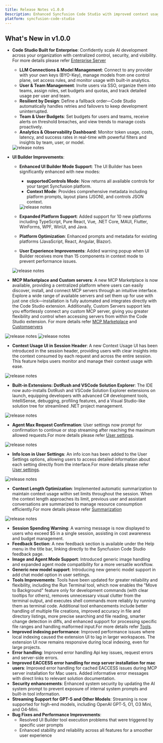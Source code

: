 ```yaml
---
title: Release Notes v1.0.0
Description: Enhanced Syncfusion Code Studio with improved context usage UI, extension management, terminal, and various new features and bug fixes.
platform: syncfusion-code-studio
---
```


## What's New in v1.0.0

- **Code Studio Built for Enterprise**: Confidently scale AI development across your organization with centralized control, security, and visibility. For more details please refer [Enterprise Server](/code-studio/enterprise-server/getting-started)
  - **LLM Connections & Model Management**: Connect to any provider with your own keys (BYO-Key), manage models from one control plane, set access rules, and monitor usage with built-in analytics.
  - **User & Team Management**: Invite users via SSO, organize them into teams, assign roles, set budgets and quotas, and track detailed usage per user and team.
  - **Resilient by Design**: Define a fallback order—Code Studio automatically handles retries and failovers to keep development uninterrupted.
  - **Team & User Budgets**: Set budgets for users and teams, receive alerts on threshold breaches, and view trends to manage costs proactively.
  - **Analytics & Observability Dashboard**: Monitor token usage, costs, latency, and success rates in real-time with powerful filters and insights by team, user, or model.
  
  <img src="./releasenotes-images/enterprise.png" alt="release notes" >

- **UI Builder Improvements**:
  - **Enhanced UI Builder Mode Support**: The UI Builder has been significantly enhanced with new modes:
    - **supportedControls Mode**: Now returns all available controls for your target Syncfusion platform.
    - **Context Mode**: Provides comprehensive metadata including platform prompts, layout plans (JSON), and controls JSON context.

    <img src="./releasenotes-images/ui-builder-modes.png" alt="release notes" >

  - **Expanded Platform Support**: Added support for 10 new platforms including TypeScript, Pure React, Vue, .NET Core, MAUI, Flutter, WinForms, WPF, WinUI, and Java.
  - **Platform Optimization**: Enhanced prompts and metadata for existing platforms (JavaScript, React, Angular, Blazor).
  - **User Experience Improvements**: Added warning popup when UI Builder receives more than 15 components in context mode to prevent performance issues.

  <img src="./releasenotes-images/warning-popup-ui-builder.png" alt="release notes" >

- **MCP Marketplace and Custom servers**: A new MCP Marketplace is now available, providing a centralized platform where users can easily discover, install, and connect MCP servers through an intuitive interface. Explore a wide range of available servers and set them up for use with just one click—installation is fully automated and integrates directly with the Code Studio extension. Additionally, Custom Servers support lets you effortlessly connect any custom MCP server, giving you greater flexibility and control when accessing servers from within the Code Studio extension. For more details refer [MCP Marketplace](/code-studio/reference/configure-properties/mcp/marketplace) and [Customservers](/code-studio/reference/configure-properties/mcp/customservers)

<img src="./releasenotes-images/MCPmarketplace.png" alt="release notes" >

<img src="./releasenotes-images/Customserver1.png" alt="release notes" >

- **Context Usage UI in Session Header**: A new Context Usage UI has been introduced in the session header, providing users with clear insights into the context consumed by each request and across the entire session. This feature helps users monitor and manage their context usage with ease.

<img src="./releasenotes-images/contextusage.png" alt="release notes" >

- **Built-in Extensions: DotRush and VSCode Solution Explorer**: The IDE now auto-installs DotRush and VSCode Solution Explorer extensions on launch, equipping developers with advanced C# development tools, IntelliSense, debugging, profiling features, and a Visual Studio-like solution tree for streamlined .NET project management.

<img src="./releasenotes-images/extension.png" alt="release notes" >

- **Agent Max Request Confirmation**: User settings now prompt for confirmation to continue or stop streaming after reaching the maximum allowed requests.For more details please refer [User settings](/code-studio/reference/configure-properties/usersettings).

<img src="./releasenotes-images/agentmaxrequest.png" alt="release notes" >

- **Info Icon in User Settings**: An info icon has been added to the User Settings options, allowing users to access detailed information about each setting directly from the interface.For more details please refer [User settings](/code-studio/reference/configure-properties/usersettings).

<img src="./releasenotes-images/infoicon.png" alt="release notes" >

- **Context Length Optimization**: Implemented automatic summarization to maintain context usage within set limits throughout the session. When the context length approaches its limit, previous user and assistant conversations are summarized to manage resource consumption efficiently.For more details please refer [Summarization](/code-studio/features/summarize)

<img src="./releasenotes-images/summarization.png" alt="release notes" >

- **Session Spending Warning**: A warning message is now displayed to users who exceed $5 in a single session, assisting in cost awareness and budget management.
- **Feedback Section**: A new feedback section is available under the Help menu in the title bar, linking directly to the Syncfusion Code Studio feedback page.
- **Image and Agent Mode Support**: Introduced generic image handling and expanded agent mode compatibility for a more versatile workflow.
- **Generic new model support**: Introducing new generic model support in add chat model option in user settings. 
- **Tools Improvements**: Tools have been updated for greater reliability and flexibility, including the Run Terminal tool, which now enables the "Move to Background" feature only for development commands (with clear tooltips for others), removes unnecessary visual clutter from the terminal output, and executes shell commands more reliably by running them as terminal code. Additional tool enhancements include better handling of multiple file creations, improved accuracy in file and directory listings, more precise searching and file reading, smarter change detection in diffs, and enhanced support for processing specific file ranges and handling malformed input.For more details refer [Tools](/code-studio/reference/configure-properties/toolssupport).
- **Improved indexing performance**: Improved performance issues where local indexing caused the extension UI to lag in larger workspaces. The extension UI now remains responsive during local indexing, even for large projects. 
- **Error handling**: Improved error handling Api key issues, request errors and server-side errors. 
- **Improved EACCESS error handling for mcp server installation for mac users**: Improved error handling for cached EACCESS issues during MCP server installation for Mac users. Added informative error messages with direct links to relevant solution documentation. 
- **Security enhancements**: Enhanced system security by updating the AI system prompt to prevent exposure of internal system prompts and built-in tool information. 
- **Streaming Support for GPT-5 and Other Models**: Streaming is now supported for high-end models, including OpenAI GPT-5, O1, O3 Mini, and O4-Mini.
- **Bug Fixes and Performance Improvements**:
  - Resolved UI Builder tool execution problems that were triggered by specific user prompts
  - Enhanced stability and reliability across all features for a smoother user experience